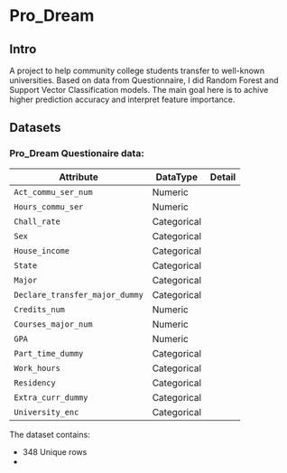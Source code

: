 # Pro_Dream

## Intro
A project to help community college students transfer to well-known universities. Based on data from Questionnaire, I did Random Forest and Support Vector Classification models. The main goal here is to achive higher prediction accuracy and interpret feature importance.

## Datasets

### Pro_Dream Questionaire data: 

| Attribute | DataType | Detail |
|--------|--------|--------|
| `Act_commu_ser_num` | Numeric | |
| `Hours_commu_ser` | Numeric |  |
| `Chall_rate` | Categorical |  |
| `Sex` | Categorical |  |
| `House_income` | Categorical |  |
| `State` | Categorical |  |
| `Major` | Categorical |  |
| `Declare_transfer_major_dummy` | Categorical |  |
| `Credits_num` | Numeric |  |
| `Courses_major_num` | Numeric |  |
| `GPA` | Numeric |  |
| `Part_time_dummy` | Categorical |  |
| `Work_hours` | Categorical |  |
| `Residency` | Categorical |  |
| `Extra_curr_dummy` | Categorical |  |
| `University_enc` | Categorical |  |






The dataset contains:
- 348 Unique rows
- 
